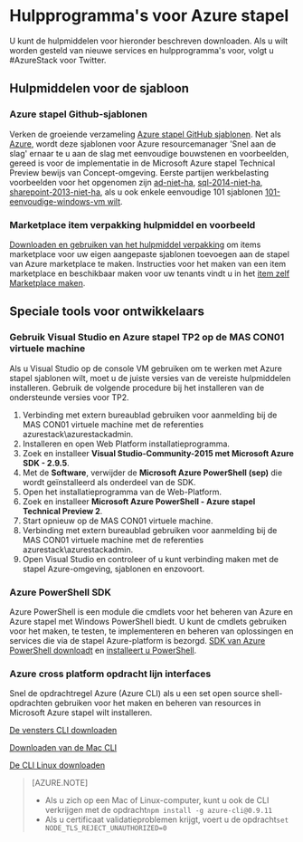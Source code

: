<properties
    pageTitle="Hulpprogramma's en PaaS services voor Azure Stack | Microsoft Azure"
    description="Leer hoe u aan de slag met PaaS services Azure gestapelde."
    services="azure-stack"
    documentationCenter=""
    authors="ErikjeMS"
    manager="byronr"
    editor=""/>

<tags
    ms.service="multiple"
    ms.workload="na"
    ms.tgt_pltfrm="na"
    ms.devlang="na"
    ms.topic="article"
    ms.date="09/26/2016"
    ms.author="erikje"/>

# <a name="tools-for-azure-stack"></a>Hulpprogramma's voor Azure stapel

U kunt de hulpmiddelen voor hieronder beschreven downloaden. Als u wilt worden gesteld van nieuwe services en hulpprogramma's voor, volgt u #AzureStack voor Twitter.

## <a name="template-tools"></a>Hulpmiddelen voor de sjabloon

### <a name="azure-stack-github-templates"></a>Azure stapel Github-sjablonen
Verken de groeiende verzameling [Azure stapel GitHub sjablonen](https://github.com/Azure/AzureStack-QuickStart-Templates). Net als [Azure](https://github.com/Azure/azure-quickstart-templates), wordt deze sjablonen voor Azure resourcemanager 'Snel aan de slag' ernaar te u aan de slag met eenvoudige bouwstenen en voorbeelden, gereed is voor de implementatie in de Microsoft Azure stapel Technical Preview bewijs van Concept-omgeving. Eerste partijen werkbelasting voorbeelden voor het opgenomen zijn [ad-niet-ha](https://github.com/Azure/AzureStack-QuickStart-Templates/tree/master/ad-non-ha), [sql-2014-niet-ha](https://github.com/Azure/AzureStack-QuickStart-Templates/tree/master/sql-2014-non-ha), [sharepoint-2013-niet-ha](https://github.com/Azure/AzureStack-QuickStart-Templates/tree/master/sharepoint-2013-non-ha), als u ook enkele eenvoudige 101 sjablonen [101-eenvoudige-windows-vm wilt](https://github.com/Azure/AzureStack-QuickStart-Templates/tree/master/101-simple-windows-vm).


### <a name="marketplace-item-packaging-tool-and-sample"></a>Marketplace item verpakking hulpmiddel en voorbeeld
[Downloaden en gebruiken van het hulpmiddel verpakking](http://www.aka.ms/azurestackmarketplaceitem) om items marketplace voor uw eigen aangepaste sjablonen toevoegen aan de stapel van Azure marketplace te maken. Instructies voor het maken van een item marketplace en beschikbaar maken voor uw tenants vindt u in het [item zelf Marketplace maken](azure-stack-create-and-publish-marketplace-item.md).

## <a name="developer-tools"></a>Speciale tools voor ontwikkelaars


### <a name="use-visual-studio-and-azure-stack-tp2-on-the-mas-con01-virtual-machine"></a>Gebruik Visual Studio en Azure stapel TP2 op de MAS CON01 virtuele machine
Als u Visual Studio op de console VM gebruiken om te werken met Azure stapel sjablonen wilt, moet u de juiste versies van de vereiste hulpmiddelen installeren. Gebruik de volgende procedure bij het installeren van de ondersteunde versies voor TP2.

1. Verbinding met extern bureaublad gebruiken voor aanmelding bij de MAS CON01 virtuele machine met de referenties azurestack\azurestackadmin.
2. Installeren en open Web Platform installatieprogramma.
3. Zoek en installeer **Visual Studio-Community-2015 met Microsoft Azure SDK - 2.9.5**.
4. Met de **Software**, verwijder de **Microsoft Azure PowerShell (sep)** die wordt geïnstalleerd als onderdeel van de SDK.
5. Open het installatieprogramma van de Web-Platform.
6. Zoek en installeer **Microsoft Azure PowerShell - Azure stapel Technical Preview 2**. 
7. Start opnieuw op de MAS CON01 virtuele machine.
8. Verbinding met extern bureaublad gebruiken voor aanmelding bij de MAS CON01 virtuele machine met de referenties azurestack\azurestackadmin.
9. Open Visual Studio en controleer of u kunt verbinding maken met de stapel Azure-omgeving, sjablonen en enzovoort. 

### <a name="azure-powershell-sdk"></a>Azure PowerShell SDK
Azure PowerShell is een module die cmdlets voor het beheren van Azure en Azure stapel met Windows PowerShell biedt. U kunt de cmdlets gebruiken voor het maken, te testen, te implementeren en beheren van oplossingen en services die via de stapel Azure-platform is bezorgd.
[SDK van Azure PowerShell downloadt](http://aka.ms/azStackPsh) en [installeert u PowerShell](azure-stack-connect-powershell.md).

### <a name="azure-cross-platform-command-line-interfaces"></a>Azure cross platform opdracht lijn interfaces
Snel de opdrachtregel Azure (Azure CLI) als u een set open source shell-opdrachten gebruiken voor het maken en beheren van resources in Microsoft Azure stapel wilt installeren.

[De vensters CLI downloaden](http://aka.ms/azstack-windows-cli)

[Downloaden van de Mac CLI](http://aka.ms/azstack-linux-cli)

[De CLI Linux downloaden](http://aka.ms/azstack-mac-cli)

>[AZURE.NOTE]
>
> + Als u zich op een Mac of Linux-computer, kunt u ook de CLI verkrijgen met de opdracht`npm install -g azure-cli@0.9.11`</br>
> + Als u certificaat validatieproblemen krijgt, voert u de opdracht`set NODE_TLS_REJECT_UNAUTHORIZED=0`
